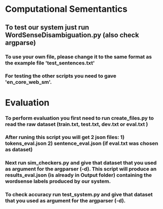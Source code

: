# Computational Sementantics
## To test our system just run WordSenseDisambiguation.py (also check argparse)
### To use your own file, please change it to the same format as the example file 'test_sentences.txt'
### For testing the other scripts you need to gave 'en_core_web_sm'.

# Evaluation
### To perform evaluation you first need to run create_files.py to read the raw dataset (train.txt, test.txt, dev.txt or eval.txt )
### After runing this script you will get 2 json files: 1) tokens_eval.json 2) sentence_eval.json (if eval.txt was chosen as dataset)
### Next run sim_checkers.py and give that dataset that you used as argument for the argparser (-d). This script will produce an results_eval.json (is already in Output folder) containing the wordsense labels produced by our system.
### To check accuracy run test_system.py and give that dataset that you used as argument for the argparser (-d).
